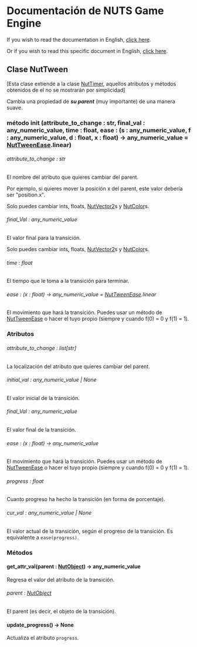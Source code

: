 # Documentación de NUTS Game Engine

If you wish to read the documentation in English, [click here](/DOCUMENTATION/INDEX.md).

Or if you wish to read this specific document in English, [click here](/DOCUMENTATION/FILES/NUTTWEEN.md).

## Clase NutTween

[Esta clase extiende a la clase [NutTimer](/DOCUMENTATION_Ñ/FILES/NUTTIMER.md), aquellos atributos y métodos obtenidos de el no se mostrarán por simplicidad]

Cambia una propiedad de ___su parent___ (muy importante) de una manera suave.

### método init (attribute_to_change : str, final_val : any_numeric_value, time : float, ease : (s : any_numeric_value, f : any_numeric_value, d : float, x : float) -> any_numeric_value = [NutTweenEase](/DOCUMENTATION_Ñ/FILES/NUTTWEENEASE.md).linear)

###### attribute_to_change : str

El nombre del atributo que quieres cambiar del parent.

Por ejemplo, si quieres mover la posición x del parent, este valor debería ser "position.x".

Solo puedes cambiar ints, floats, [NutVector2](/DOCUMENTATION_Ñ/FILES/NUTVECTOR2.md)s y [NutColor](/DOCUMENTATION_Ñ/FILES/NUTCOLOR.md)s.

###### final_Val : any_numeric_value

El valor final para la transición.

Solo puedes cambiar ints, floats, [NutVector2](/DOCUMENTATION_Ñ/FILES/NUTVECTOR2.md)s y [NutColor](/DOCUMENTATION_Ñ/FILES/NUTCOLOR.md)s.

###### time : float

El tiempo que le toma a la transición para terminar.

###### ease : (x : float) -> any_numeric_value = [NutTweenEase](/DOCUMENTATION_Ñ/FILES/NUTTWEENEASE.md).linear

El movimiento que hará la transición. Puedes usar un método de [NutTweenEase](/DOCUMENTATION_Ñ/FILES/NUTTWEENEASE.md) o hacer el tuyo propio (siempre  y cuando f(0) = 0 y f(1) = 1).

### Atributos

###### attribute_to_change : list[str]

La localización del atributo que quieres cambiar del parent.

###### initial_val : any_numeric_value | None

El valor inicial de la transición.

###### final_Val : any_numeric_value

El valor final de la transición.

###### ease : (x : float) -> any_numeric_value

El movimiento que hará la transición. Puedes usar un método de [NutTweenEase](/DOCUMENTATION_Ñ/FILES/NUTTWEENEASE.md) o hacer el tuyo propio (siempre  y cuando f(0) = 0 y f(1) = 1).

###### progress : float

Cuanto progreso ha hecho la transición (en forma de porcentaje).

###### cur_val : any_numeric_value | None

El valor actual de la transición, según el progreso de la transición. Es equivalente a `ease(progress)`.

### Métodos

#### get_attr_val(parent : [NutObject](/DOCUMENTATION_Ñ/FILES/NUTOBJECT.md)) -> any_numeric_value

Regresa el valor del atributo de la transición.

###### parent : [NutObject](/DOCUMENTATION_Ñ/FILES/NUTOBJECT.md)

El parent (es decir, el objeto de la transición).

#### update_progress() -> None

Actualiza el atributo `progress`.
